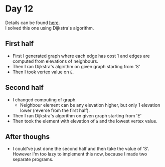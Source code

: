 # Day 12
Details can be found [here](https://adventofcode.com/2022/day/12). <br>
I solved this one using Dijkstra's algorithm.

## First half
- First I generated graph where each edge has cost 1 and edges are computed from elevations of neighbours.
- Then I ran Dijkstra's algirithm on given graph starting from 'S'
- Then I took vertex value on `E`.

## Second half
- I changed computing of graph.
  - Neighbour element can be any elevation higher, but only 1 elevation lower (reverse from the first half).
- Then I ran Dijkstra's algorithm on given graph starting from 'E'
- Then took the element with elevation of `a` and the lowest vertex value.

## After thoughs
- I could've just done the second half and then take the value of 'S'. However I'm too lazy to implement this now, because I made two separate programs.

